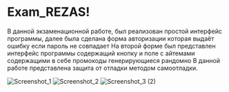 # Exam_REZAS!
В данной экзаменационной работе, был реализован простой интерфейс программы, далее была сделана форма авторизации которая выдаёт ошибку если пароль не совпадает
На второй форме был представлен интерфейс программы содержащий кнопку и поле с айтемами содержащими в себе промокоды генерирующиеся рандомно
В данной работе представлена защита от отладки методом самоотладки.


![Screenshot_1](https://user-images.githubusercontent.com/43281504/176995073-5aecedc2-ecdb-43ee-b863-671e22bd8798.png)
![Screenshot_2](https://user-images.githubusercontent.com/43281504/176995098-72efd037-3637-4fc4-8de1-d4fdd4783845.png)
![Screenshot_3 (2)](https://user-images.githubusercontent.com/43281504/177000388-ffcad19a-9855-48cd-9e12-3a022e010687.png)
